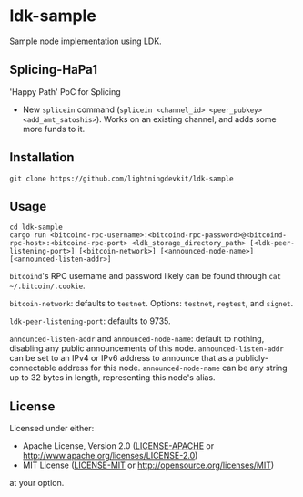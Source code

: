 # ldk-sample
Sample node implementation using LDK.

## Splicing-HaPa1

'Happy Path' PoC for Splicing

- New `splicein` command (`splicein <channel_id> <peer_pubkey> <add_amt_satoshis>`). Works on an existing channel, and adds some more funds to it.


## Installation
```
git clone https://github.com/lightningdevkit/ldk-sample
```

## Usage
```
cd ldk-sample
cargo run <bitcoind-rpc-username>:<bitcoind-rpc-password>@<bitcoind-rpc-host>:<bitcoind-rpc-port> <ldk_storage_directory_path> [<ldk-peer-listening-port>] [<bitcoin-network>] [<announced-node-name>] [<announced-listen-addr>]
```
`bitcoind`'s RPC username and password likely can be found through `cat ~/.bitcoin/.cookie`.

`bitcoin-network`: defaults to `testnet`. Options: `testnet`, `regtest`, and `signet`.

`ldk-peer-listening-port`: defaults to 9735.

`announced-listen-addr` and `announced-node-name`: default to nothing, disabling any public announcements of this node.
`announced-listen-addr` can be set to an IPv4 or IPv6 address to announce that as a publicly-connectable address for this node.
`announced-node-name` can be any string up to 32 bytes in length, representing this node's alias.

## License

Licensed under either:

 * Apache License, Version 2.0 ([LICENSE-APACHE](LICENSE-APACHE) or http://www.apache.org/licenses/LICENSE-2.0)
 * MIT License ([LICENSE-MIT](LICENSE-MIT) or http://opensource.org/licenses/MIT)

at your option.
